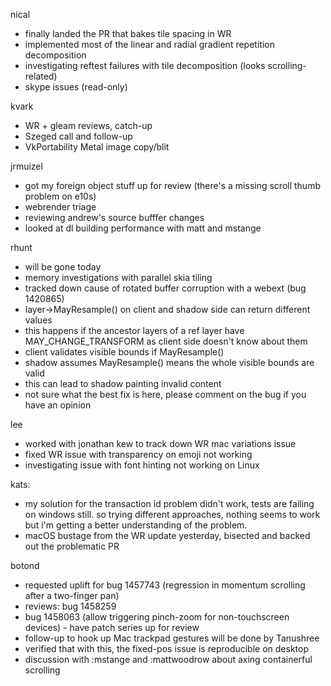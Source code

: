 nical
* finally landed the PR that bakes tile spacing in WR
* implemented most of the linear and radial gradient repetition decomposition
* investigating reftest failures with tile decomposition (looks scrolling-related)
* skype issues (read-only)

kvark
* WR + gleam reviews, catch-up
* Szeged call and follow-up
* VkPortability Metal image copy/blit

jrmuizel
* got my foreign object stuff up for review (there's a missing scroll thumb problem on e10s)
* webrender triage
* reviewing andrew's source bufffer changes
* looked at dl building performance with matt and mstange

rhunt
* will be gone today
* memory investigations with parallel skia tiling
* tracked down cause of rotated buffer corruption with a webext (bug 1420865)
* layer->MayResample() on client and shadow side can return different values
* this happens if the ancestor layers of a ref layer have MAY_CHANGE_TRANSFORM as client side doesn't know about them
* client validates visible bounds if MayResample()
* shadow assumes MayResample() means the whole visible bounds are valid
* this can lead to shadow painting invalid content
* not sure what the best fix is here, please comment on the bug if you have an opinion

lee
* worked with jonathan kew to track down WR mac variations issue
* fixed WR issue with transparency on emoji not working
* investigating issue with font hinting not working on Linux

kats:
* my solution for the transaction id problem didn't work, tests are failing on windows still. so trying different approaches, nothing seems to work but i'm getting a better understanding of the problem.
* macOS bustage from the WR update yesterday, bisected and backed out the problematic PR

botond
* requested uplift for bug 1457743 (regression in momentum scrolling after a two-finger pan) 
* reviews: bug 1458259 
* bug 1458063 (allow triggering pinch-zoom for non-touchscreen devices) - have patch series up for review 
* follow-up to hook up Mac trackpad gestures will be done by Tanushree 
* verified that with this, the fixed-pos issue is reproducible on desktop 
* discussion with :mstange and :mattwoodrow about axing containerful scrolling



